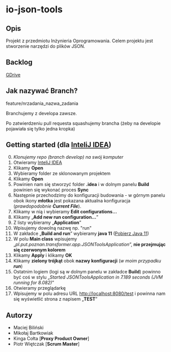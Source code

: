 # io-json-tools
## Opis
Projekt z przedmiotu Inżynieria Oprogramowania. Celem projektu jest stworzenie narzędzi do plików JSON.

## Backlog
[GDrive](https://docs.google.com/spreadsheets/d/1BYmtHcCASf_tXP3-bAaPyoInwj0TD9TU/edit?usp=sharing&ouid=117444929924556355691&rtpof=true&sd=true)

## Jak nazywać Branch?
feature/nrzadania_nazwa_zadania

Branchujemy z developa zawsze.

Po zatwierdzeniu pull requesta squashujemy brancha (żeby na developie pojawiała się tylko jedna kropka)

## Getting started (dla [InteliJ IDEA](https://www.jetbrains.com/idea/))
0. _Klonujemy repo (branch develop) na swój komputer_
1. Otwieramy [InteliJ IDEA](https://www.jetbrains.com/idea/)
2. Klikamy **Open**
3. Wybieramy folder ze sklonowanym projektem
4. Klikamy **Open**
5. Powinien nam się stworzyć folder **.idea** i w dolnym panelu **Build** powinien się wykonać proces **Sync**
6. Następnie przechodzimy do konfiguracji budowania - w górnym panelu obok ikony **młotka** jest pokazana aktualna konfiguracja (*prawdopodobnie **Current File***).
7. Klikamy w nią i wybieramy **Edit configurations…**
8. Klikamy „**Add new run configuration…**”
9. Z listy wybieramy „**Application**”
10. Wpisujemy dowolną nazwę np. "run"
11. W zakładce „**Build and run**” wybieramy **java 11** ([Pobierz Java 11](https://www.oracle.com/pl/java/technologies/javase/jdk11-archive-downloads.html))
12. W polu **Main class** wpisujemy „*pl.put.poznan.transformer.app.JSONToolsApplication*”, **nie przejmując się czerwonym kolorem**
13. Klikamy **Apply** i klikamy **OK**
14. Klikamy **zielony trójkąt** obok **nazwy konfiguracji** (*w moim przypadku **run***)
15. Ostatnim logiem (logi są w dolnym panelu w zakładce **Build**) powinno być coś w stylu „_Started JSONToolsApplication in 7.189 seconds (JVM running for 8.082)_”
16. Otwieramy przeglądarkę
17. Wpisujemy w polu adresu URL [http://localhost:8080/test](http://localhost:8080/test) i powinna nam się wyświetlić strona z napisem „**TEST**”

## Autorzy
- Maciej Biliński
- Mikołaj Bartkowiak
- Kinga Cołta [**Proxy Product Owner**]
- Piotr Więtczak [**Scrum Master**]
